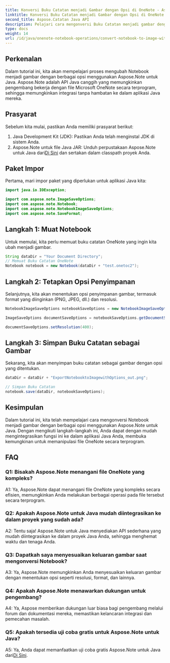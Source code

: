 ```yaml
---
title: Konversi Buku Catatan menjadi Gambar dengan Opsi di OneNote - Aspose.Note
linktitle: Konversi Buku Catatan menjadi Gambar dengan Opsi di OneNote - Aspose.Note
second_title: Aspose.Catatan Java API
description: Pelajari cara mengonversi Buku Catatan menjadi gambar dengan opsi menggunakan Aspose.Note untuk Java. Ikuti tutorial langkah demi langkah kami untuk integrasi yang lancar ke dalam aplikasi Java Anda.
type: docs
weight: 14
url: /id/java/onenote-notebook-operations/convert-notebook-to-image-with-options/
---
```

## Perkenalan

Dalam tutorial ini, kita akan mempelajari proses mengubah Notebook menjadi gambar dengan berbagai opsi menggunakan Aspose.Note untuk Java. Aspose.Note adalah API Java canggih yang memungkinkan pengembang bekerja dengan file Microsoft OneNote secara terprogram, sehingga memungkinkan integrasi tanpa hambatan ke dalam aplikasi Java mereka.

## Prasyarat

Sebelum kita mulai, pastikan Anda memiliki prasyarat berikut:

1. Java Development Kit (JDK): Pastikan Anda telah menginstal JDK di sistem Anda.
2. Aspose.Note untuk file Java JAR: Unduh perpustakaan Aspose.Note untuk Java dari[Di Sini](https://releases.aspose.com/note/java/) dan sertakan dalam classpath proyek Anda.

## Paket Impor

Pertama, mari impor paket yang diperlukan untuk aplikasi Java kita:

```java
import java.io.IOException;

import com.aspose.note.ImageSaveOptions;
import com.aspose.note.Notebook;
import com.aspose.note.NotebookImageSaveOptions;
import com.aspose.note.SaveFormat;
```

## Langkah 1: Muat Notebook

Untuk memulai, kita perlu memuat buku catatan OneNote yang ingin kita ubah menjadi gambar.

```java
String dataDir = "Your Document Directory";
// Memuat Buku Catatan OneNote
Notebook notebook = new Notebook(dataDir + "test.onetoc2");
```

## Langkah 2: Tetapkan Opsi Penyimpanan

Selanjutnya, kita akan menentukan opsi penyimpanan gambar, termasuk format yang diinginkan (PNG, JPEG, dll.) dan resolusi.

```java
NotebookImageSaveOptions notebookSaveOptions = new NotebookImageSaveOptions(SaveFormat.Png);

ImageSaveOptions documentSaveOptions = notebookSaveOptions.getDocumentSaveOptions();

documentSaveOptions.setResolution(400);
```

## Langkah 3: Simpan Buku Catatan sebagai Gambar

Sekarang, kita akan menyimpan buku catatan sebagai gambar dengan opsi yang ditentukan.

```java
dataDir = dataDir + "ExportNotebooktoImagewithOptions_out.png";

// Simpan Buku Catatan
notebook.save(dataDir, notebookSaveOptions);
```

## Kesimpulan

Dalam tutorial ini, kita telah mempelajari cara mengonversi Notebook menjadi gambar dengan berbagai opsi menggunakan Aspose.Note untuk Java. Dengan mengikuti langkah-langkah ini, Anda dapat dengan mudah mengintegrasikan fungsi ini ke dalam aplikasi Java Anda, membuka kemungkinan untuk memanipulasi file OneNote secara terprogram.

## FAQ

### Q1: Bisakah Aspose.Note menangani file OneNote yang kompleks?

A1: Ya, Aspose.Note dapat menangani file OneNote yang kompleks secara efisien, memungkinkan Anda melakukan berbagai operasi pada file tersebut secara terprogram.

### Q2: Apakah Aspose.Note untuk Java mudah diintegrasikan ke dalam proyek yang sudah ada?

A2: Tentu saja! Aspose.Note untuk Java menyediakan API sederhana yang mudah diintegrasikan ke dalam proyek Java Anda, sehingga menghemat waktu dan tenaga Anda.

### Q3: Dapatkah saya menyesuaikan keluaran gambar saat mengonversi Notebook?

A3: Ya, Aspose.Note memungkinkan Anda menyesuaikan keluaran gambar dengan menentukan opsi seperti resolusi, format, dan lainnya.

### Q4: Apakah Aspose.Note menawarkan dukungan untuk pengembang?

A4: Ya, Aspose memberikan dukungan luar biasa bagi pengembang melalui forum dan dokumentasi mereka, memastikan kelancaran integrasi dan pemecahan masalah.

### Q5: Apakah tersedia uji coba gratis untuk Aspose.Note untuk Java?

 A5: Ya, Anda dapat memanfaatkan uji coba gratis Aspose.Note untuk Java dari[Di Sini](https://releases.aspose.com/).
